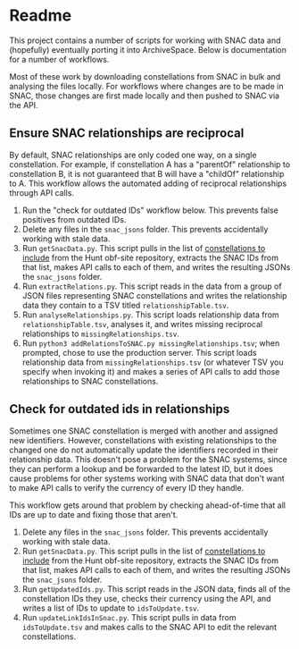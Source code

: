 # Readme
This project contains a number of scripts for working with SNAC data and (hopefully) eventually porting it into ArchiveSpace. Below is documentation for a number of workflows. 

Most of these work by downloading constellations from SNAC in bulk and analysing the files locally. For workflows where changes are to be made in SNAC, those changes are first made locally and then pushed to SNAC via the API.

## Ensure SNAC relationships are reciprocal
By default, SNAC relationships are only coded one way, on a single constellation. For example, if constellation A has a "parentOf" relationship to constellation B, it is not guaranteed that B will have a "childOf" relationship to A. This workflow allows the automated adding of reciprocal relationships through API calls.

1. Run the "check for outdated IDs" workflow below. This prevents false positives from outdated IDs.
2. Delete any files in the `snac_jsons` folder. This prevents accidentally working with stale data.
3. Run `getSnacData.py`. This script pulls in the list of [constellations to include](https://github.com/swat-ds/obf-site/blob/main/content/constellationsForInclusion.tsv) from the Hunt obf-site repository, extracts the SNAC IDs from that list, makes API calls to each of them, and writes the resulting JSONs the `snac_jsons` folder.
4. Run `extractRelations.py`. This script reads in the data from a group of JSON files representing SNAC constellations and writes the relationship data they contain to a TSV titled `relationshipTable.tsv`.
5. Run `analyseRelationships.py`. This script loads relationship data from `relationshipTable.tsv`, analyses it, and writes missing reciprocal relationships to `missingRelationships.tsv`.
6. Run `python3 addRelationsToSNAC.py missingRelationships.tsv`; when prompted, chose to use the production server. This script loads relationship data from `missingRelationships.tsv` (or whatever TSV you specify when invoking it) and makes a series of API calls to add those relationships to SNAC constellations.

## Check for outdated ids in relationships
Sometimes one SNAC constellation is merged with another and assigned new identifiers. However, constellations with existing relationships to the changed one do not automatically update the identifiers recorded in their relationship data. This doesn't pose a problem for the SNAC systems, since they can perform a lookup and be forwarded to the latest ID, but it does cause problems for other systems working with SNAC data that don't want to make API calls to verify the currency of every ID they handle. 

This workflow gets around that problem by checking ahead-of-time that all IDs are up to date and fixing those that aren't.

1. Delete any files in the `snac_jsons` folder. This prevents accidentally working with stale data.
2. Run `getSnacData.py`. This script pulls in the list of [constellations to include](https://github.com/swat-ds/obf-site/blob/main/content/constellationsForInclusion.tsv) from the Hunt obf-site repository, extracts the SNAC IDs from that list, makes API calls to each of them, and writes the resulting JSONs the `snac_jsons` folder.
3. Run `getUpdatedIds.py`. This script reads in the JSON data, finds all of the constellation IDs they use, checks their currency using the API, and writes a list of IDs to update to `idsToUpdate.tsv`.
4. Run `updateLinkIdsInSnac.py`. This script pulls in data from `idsToUpdate.tsv` and makes calls to the SNAC API to edit the relevant constellations.